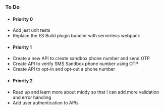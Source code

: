
### To Do

+ #### Priority 0
- Add jest unit tests
- Replace the ES Build plugin bundler with serverless webpack

+ #### Priority 1 
- Create a new API to create sandbox phone number and send OTP
- Create API to verify SMS Sandbox phone number using OTP
- Create API to opt-in and opt-out a phone number

+ #### Priority 2
- Read up and learn more about middy so that I can add more validation and error handling
- Add user authentication to APIs
